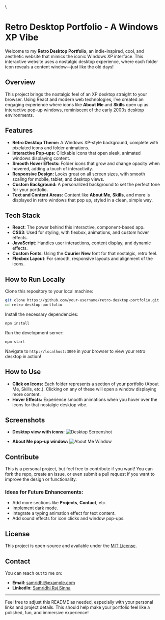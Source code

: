 \
# **Retro Desktop Portfolio - A Windows XP Vibe**

Welcome to my **Retro Desktop Portfolio**, an indie-inspired, cool, and aesthetic website that mimics the iconic Windows XP interface. This interactive website uses a nostalgic desktop experience, where each folder icon reveals a content window—just like the old days!

## **Overview**
This project brings the nostalgic feel of an XP desktop straight to your browser. Using React and modern web technologies, I’ve created an engaging experience where icons like **About Me** and **Skills** open up as interactive pop-up windows, reminiscent of the early 2000s desktop environments.

## **Features**
- **Retro Desktop Theme:** A Windows XP-style background, complete with pixelated icons and folder animations.
- **Interactive Pop-ups:** Clickable icons that open sleek, animated windows displaying content.
- **Smooth Hover Effects:** Folder icons that grow and change opacity when hovered, adding a touch of interactivity.
- **Responsive Design:** Looks great on all screen sizes, with smooth scaling for mobile, tablet, and desktop views.
- **Custom Background:** A personalized background to set the perfect tone for your portfolio.
- **Text and Content Areas:** Content like **About Me**, **Skills**, and more is displayed in retro windows that pop up, styled in a clean, simple way.

## **Tech Stack**
- **React**: The power behind this interactive, component-based app.
- **CSS3**: Used for styling, with flexbox, animations, and custom hover effects.
- **JavaScript**: Handles user interactions, content display, and dynamic effects.
- **Custom Fonts**: Using the **Courier New** font for that nostalgic, retro feel.
- **Flexbox Layout**: For smooth, responsive layouts and alignment of the icons.

## **How to Run Locally**

Clone this repository to your local machine:

```bash
git clone https://github.com/your-username/retro-desktop-portfolio.git
cd retro-desktop-portfolio
```

Install the necessary dependencies:

```bash
npm install
```

Run the development server:

```bash
npm start
```

Navigate to `http://localhost:3000` in your browser to view your retro desktop in action!

## **How to Use**
- **Click on Icons:** Each folder represents a section of your portfolio (About Me, Skills, etc.). Clicking on any of these will open a window displaying more content.
- **Hover Effects:** Experience smooth animations when you hover over the icons for that nostalgic desktop vibe.

## **Screenshots**
- **Desktop view with icons:**
  ![Desktop Screenshot](assets/images/desktop-view.jpg)
  
- **About Me pop-up window:**
  ![About Me Window](assets/images/aboutme-window.jpg)

## **Contribute**
This is a personal project, but feel free to contribute if you want! You can fork the repo, create an issue, or even submit a pull request if you want to improve the design or functionality.

### Ideas for Future Enhancements:
- Add more sections like **Projects**, **Contact**, etc.
- Implement dark mode.
- Integrate a typing animation effect for text content.
- Add sound effects for icon clicks and window pop-ups.

## **License**
This project is open-source and available under the [MIT License](LICENSE).

## **Contact**
You can reach out to me on:
- **Email**: samridhi@example.com
- **LinkedIn**: [Samridhi Raj Sinha](https://linkedin.com/in/samridhi)

---

Feel free to adjust this README as needed, especially with your personal links and project details. This should help make your portfolio feel like a polished, fun, and immersive experience!
